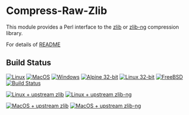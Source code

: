 # Compress-Raw-Zlib

This module provides a Perl interface to the [zlib](http://www.zlib.net/) or [zlib-ng](https://github.com/zlib-ng/zlib-ng) compression library.

For details of [README](./README)

##  Build Status
[![Linux](https://github.com/pmqs/Compress-Raw-Zlib/actions/workflows/linux.yml/badge.svg)](https://github.com/pmqs/Compress-Raw-Zlib/actions/workflows/linux.yml)
[![MacOS](https://github.com/pmqs/Compress-Raw-Zlib/actions/workflows/macos.yml/badge.svg)](https://github.com/pmqs/Compress-Raw-Zlib/actions/workflows/macos.yml)
[![Windows](https://github.com/pmqs/Compress-Raw-Zlib/actions/workflows/windows.yml/badge.svg)](https://github.com/pmqs/Compress-Raw-Zlib/actions/workflows/windows.yml)
[![Alpine 32-bit](https://github.com/pmqs/Compress-Raw-Zlib/actions/workflows/alpine-32bit.yml/badge.svg)](https://github.com/pmqs/Compress-Raw-Zlib/actions/workflows/alpine-32bit.yml)
[![Linux 32-bit](https://github.com/pmqs/Compress-Raw-Zlib/actions/workflows/linux-32bit.yml/badge.svg)](https://github.com/pmqs/Compress-Raw-Zlib/actions/workflows/linux-32bit.yml)
[![FreeBSD](https://api.cirrus-ci.com/github/pmqs/Compress-Raw-Zlib.svg?task=FreeBSD)](https://cirrus-ci.com/github/pmqs/Compress-Raw-Zlib?task=FreeBSD)
[![Build Status](https://ci.appveyor.com/api/projects/status/github/pmqs/Compress-Raw-Zlib?svg=true)](https://ci.appveyor.com/project/pmqs/Compress-Raw-Zlib)

[![Linux + upstream zlib](https://github.com/pmqs/Compress-Raw-Zlib/actions/workflows/linux-upstream-zlib.yml/badge.svg)](https://github.com/pmqs/Compress-Raw-Zlib/actions/workflows/linux-upstream-zlib.yml)
[![Linux + upstream zlib-ng](https://github.com/pmqs/Compress-Raw-Zlib/actions/workflows/linux-upstream-zlib-ng.yml/badge.svg)](https://github.com/pmqs/Compress-Raw-Zlib/actions/workflows/linux-upstream-zlib-ng.yml)

[![MacOS + upstream zlib](https://github.com/pmqs/Compress-Raw-Zlib/actions/workflows/macos-upstream-zlib.yml/badge.svg)](https://github.com/pmqs/Compress-Raw-Zlib/actions/workflows/macos-upstream-zlib.yml)
[![MacOS + upstream zlib-ng](https://github.com/pmqs/Compress-Raw-Zlib/actions/workflows/macos-upstream-zlib-ng.yml/badge.svg)](https://github.com/pmqs/Compress-Raw-Zlib/actions/workflows/macos-upstream-zlib-ng.yml)





